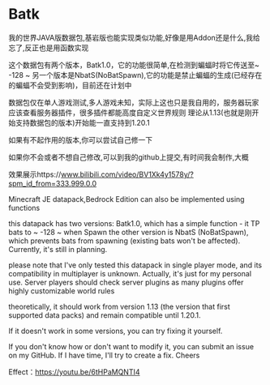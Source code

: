 # Batk
我的世界JAVA版数据包,基岩版也能实现类似功能,好像是用Addon还是什么,我给忘了,反正也是用函数实现

这个数据包有两个版本，Batk1.0，它的功能很简单,在检测到蝙蝠时将它传送至~ -128 ~
另一个版本是NbatS(NoBatSpawn),它的功能是禁止蝙蝠的生成(已经存在的蝙蝠不会受到影响)，目前还在计划中

数据包仅在单人游戏测试,多人游戏未知，实际上这也只是我自用的，服务器玩家应该查看服务器插件，很多插件都能高度自定义世界规则
理论从1.13(也就是刚开始支持数据包的版本)开始能一直支持到1.20.1

如果有不起作用的版本,你可以尝试自己修一下

如果你不会或者不想自己修改,可以到我的github上提交,有时间我会制作,大概

效果展示https://www.bilibili.com/video/BV1Xk4y1578y/?spm_id_from=333.999.0.0

Minecraft JE datapack,Bedrock Edition can also be implemented using functions

this datapack has two versions: Batk1.0, which has a simple function - it TP bats to ~ -128 ~ when Spawn
the other version is NbatS (NoBatSpawn), which prevents bats from spawning (existing bats won't be affected). Currently, it's still in planning.

please note that I've only tested this datapack in single player mode, and its compatibility in multiplayer is unknown. Actually, it's just for my personal use. Server players should check server plugins as many plugins offer highly customizable world rules

theoretically, it should work from version 1.13 (the version that first supported data packs) and remain compatible until 1.20.1.

If it doesn't work in some versions, you can try fixing it yourself.

If you don't know how or don't want to modify it, you can submit an issue on my GitHub. If I have time, I'll try to create a fix. Cheers

Effect：https://youtu.be/6tHPaMQNTI4
